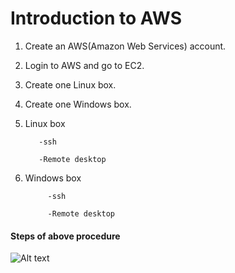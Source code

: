 # Introduction to AWS

1.	Create an AWS(Amazon Web Services) account.

2.	Login to AWS and go to EC2.

3.	Create one Linux box.

4.	Create one Windows box.

5.	Linux box
        
           -ssh
        
           -Remote desktop

6.	Windows box

	         -ssh

	         -Remote desktop

#### Steps of above procedure 

![Alt text](https://scontent-hkg3-1.xx.fbcdn.net/hphotos-xtf1/v/t1.0-9/11694952_896623713727457_6089662013223830493_n.jpg?oh=b95fb35a3cf55ded4f469a20434daca9&oe=561BCF15)
